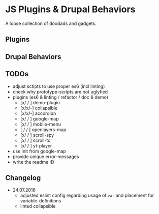 # JS Plugins & Drupal Behaviors

A loose collection of doodads and gadgets.


## Plugins


## Drupal Behaviors


## TODOs
- adjust sctipts to use proper es6 (incl linting)
- check why prototype-scripts are not uglyfied
- plugins (es6 & linting / refactor / doc & demo)
  - [x/ / ] demo-plugin
  - [x/x/-] collapsible
  - [x/x/-] accordion
  - [x/ / ] google-map
  - [x/ / ] mobile-menu
  - [ / / ] openlayers-map
  - [x/ / ] scroll-spy
  - [x/ / ] scroll-to
  - [x/ / ] yt-player
- use init from google-map
- provide unique error-messages
- write the readme :D


## Changelog
- 24.07.2016
    - adjusted eslint config regarding usage of `var` and placement for variable-definitions
    - linted collapsible
